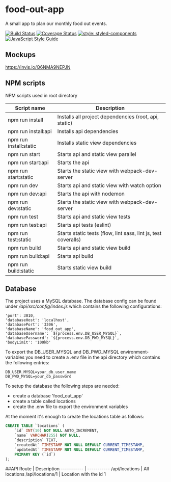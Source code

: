 # food-out-app
A small app to plan our monthly food out events.

[![Build Status](https://travis-ci.org/jannydiamond/food-out-app.svg?branch=development)](https://travis-ci.org/jannydiamond/food-out-app)
[![Coverage Status](https://coveralls.io/repos/github/jannydiamond/food-out-app/badge.svg?branch=development)](https://coveralls.io/github/jannydiamond/food-out-app?branch=development)
[![style: styled-components](https://img.shields.io/badge/style-%F0%9F%92%85%20styled--components-orange.svg?colorB=daa357&colorA=db748e)](https://github.com/styled-components/styled-components)
[![JavaScript Style Guide](https://img.shields.io/badge/code_style-standard-brightgreen.svg)](https://standardjs.com)


## Mockups
https://invis.io/Q6NMA9NEPJN

## NPM scripts
NPM scripts used in root directory

Script name | Description
----------- | -----------
npm run install | Installs all project dependencies (root, api, static)
npm run install:api | Installs api dependencies
npm run install:static | Installs static view dependencies
npm run start | Starts api and static view parallel
npm run start:api | Starts the api
npm run start:static | Starts the static view with webpack-dev-server
npm run dev | Starts api and static view with watch option
npm run dev:api | Starts the api with nodemon
npm run dev:static | Starts the static view with webpack-dev-server
npm run test | Starts api and static view tests
npm run test:api | Starts api tests (eslint)
npm run test:static | Starts static tests (flow, lint sass, lint js, test coveralls)
npm run build | Starts api and static view build
npm run build:api | Starts api build
npm run build:static | Starts static view build

## Database
The project uses a MySQL database. The database config can be found under _/api/src/config/index.js_ which contains the following configurations:
```
'port': 3010,
'databaseHost': 'localhost',
'databasePort': '3306',
'databaseName': 'food_out_app',
'databaseUsername': `${process.env.DB_USER_MYSQL}`,
'databasePassword': `${process.env.DB_PWD_MYSQL}`,
'bodyLimit': '100kb'
```

To export the DB_USER_MYSQL and DB_PWD_MYSQL environment-variables you need to create a .env file in the api directory which contains the following entries:
```
DB_USER_MYSQL=your_db_user_name
DB_PWD_MYSQL=your_db_password
```

To setup the database the following steps are needed:
* create a database 'food_out_app'
* create a table called locations
* create the .env file to export the environment variables

At the moment it's enough to create the locations table as follows:
```sql
CREATE TABLE `locations` (
	`id` INT(10) NOT NULL AUTO_INCREMENT,
	`name` VARCHAR(255) NOT NULL,
	`description` TEXT,
	`createdAt` TIMESTAMP NOT NULL DEFAULT CURRENT_TIMESTAMP,
	`updatedAt` TIMESTAMP NOT NULL DEFAULT CURRENT_TIMESTAMP,
	PRIMARY KEY (`id`)
);
```

##API
Route | Description
----------- | -----------
/api/locations | All locations
/api/locations/1 | Location with the id 1
